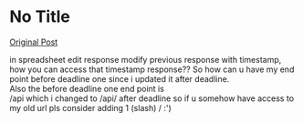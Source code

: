# No Title

[Original Post](https://discourse.onlinedegree.iitm.ac.in/t/169029/336)

<p>in spreadsheet edit response modify previous response with timestamp, how you can access that timestamp response?? So how can u have my end point before deadline one since i updated it after deadline.<br>
Also the before deadline one end point is<br>
/api which i changed to /api/ after deadline so if u somehow have access to my old url pls consider adding 1 (slash) / :')</p>